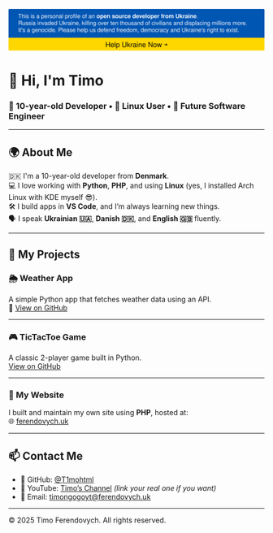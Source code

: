 [![Stand With Ukraine](https://raw.githubusercontent.com/vshymanskyy/StandWithUkraine/main/banner-personal-page.svg)](https://stand-with-ukraine.pp.ua)
# 👋 Hi, I'm Timo
### 🧒 10-year-old Developer • 🐧 Linux User • 🚀 Future Software Engineer

---

## 🌍 About Me

🇩🇰 I'm a 10-year-old developer from **Denmark**.  
💻 I love working with **Python**, **PHP**, and using **Linux** (yes, I installed Arch Linux with KDE myself 😎).  
🛠️ I build apps in **VS Code**, and I’m always learning new things.  
🗣️ I speak **Ukrainian 🇺🇦**, **Danish 🇩🇰**, and **English 🇬🇧** fluently.

---

## 🧪 My Projects

### 🌦 Weather App  
A simple Python app that fetches weather data using an API.  
🔗 [View on GitHub](https://github.com/T1mohtml)

---

### 🎮 TicTacToe Game  
A classic 2-player game built in Python.  
[View on GitHub](https://github.com/T1mohtml/PyTicTacToe)

---

### 📱 My Website  
I built and maintain my own site using **PHP**, hosted at:  
🌐 [ferendovych.uk](https://ferendovych.uk)

---

## 📫 Contact Me

- 🔗 GitHub: [@T1mohtml](https://github.com/T1mohtml)  
- 🎥 YouTube: [Timo’s Channel](https://www.youtube.com/@timongogo) *(link your real one if you want)*  
- 📧 Email: [timongogoyt@ferendovych.uk](mailto:timongogoyt@ferendovych.uk)

---

© 2025 Timo Ferendovych. All rights reserved.
